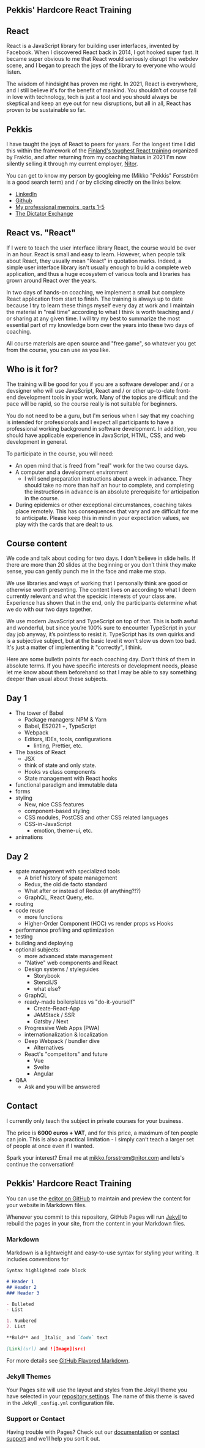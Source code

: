 ## Pekkis' Hardcore React Training

## React

React is a JavaScript library for building user interfaces, invented by Facebook. When I discovered React back in 2014, I got hooked super fast. It became super obvious to me that React would seriously disrupt the webdev scene, and I began to preach the joys of the library to everyone who would listen.

The wisdom of hindsight has proven me right. In 2021, React is everywhere, and I still believe it's for the benefit of mankind. You shouldn’t of course fall in love with technology, tech is just a tool and you should always be skeptical and keep an eye out for new disruptions, but all in all, React has proven to be sustainable so far.

## Pekkis

I have taught the joys of React to peers for years. For the longest time I did this within the framework of the [Finland's toughest React training](https://www.fraktio.fi/palvelut/koulutus/suomen-rankin-react-valmennus/) organized by Fraktio, and after returning from my coaching hiatus in 2021 I'm now silently selling it through my current employer, [Nitor](http://nitor.com).

You can get to know my person by googleing me (Mikko "Pekkis" Forsström is a good search term) and / or by clicking directly on the links below.

- [LinkedIn](https://www.linkedin.com/in/pekkis/)
- [Github](https://github.com/pekkis)
- [My professional memoirs, parts 1-5](https://www.fraktio.fi/blogi/hopeakettu-muistelee-osa-1-laimea-uhka)
- [The Dictator Exchange](https://diktaattoriporssi.com/)

## React vs. "React"

If I were to teach the user interface library React, the course would be over in an hour. React is small and easy to learn. However, when people talk about React, they usually mean "React" in quotation marks. Indeed, a simple user interface library isn't usually enough to build a complete web application, and thus a huge ecosystem of various tools and libraries has grown around React over the years.

In two days of hands-on coaching, we implement a small but complete React application from start to finish. The training is always up to date because I try to learn these things myself every day at work and I maintain the material in "real time" according to what I think is worth teaching and / or sharing at any given time. I will try my best to summarize the most essential part of my knowledge born over the years into these two days of coaching.

All course materials are open source and "free game", so whatever you get from the course, you can use as you like.

## Who is it for?

The training will be good for you if you are a software developer and / or a devsigner who will use JavaScript, React and / or other up-to-date front-end development tools in your work. Many of the topics are difficult and the pace will be rapid, so the course really is not suitable for beginners.

You do not need to be a guru, but I'm serious when I say that my coaching is intended for professionals and I expect all participants to have a professional working background in software development. In addition, you should have applicable experience in JavaScript, HTML, CSS, and web development in general.

To participate in the course, you will need:

- An open mind that is freed from "real" work for the two course days.
- A computer and a development environment
  - I will send preparation instructions about a week in advance. They should take no more than half an hour to complete, and completing the instructions in advance is an absolute prerequisite for articipation in the course.
- During epidemics or other exceptional circumstances, coaching takes place remotely. This has consequences that vary and are difficult for me to anticipate. Please keep this in mind in your expectation values, we play with the cards that are dealt to us.

## Course content

We code and talk about coding for two days. I don't believe in slide hells. If there are more than 20 slides at the beginning or you don’t think they make sense, you can gently punch me in the face and make me stop.

We use libraries and ways of working that I personally think are good or otherwise worth presenting. The content lives on according to what I deem currently relevant and what the specicic interests of your class are. Experience has shown that in the end, only the participants determine what we do with our two days together.

We use modern JavaScript and TypeScript on top of that. This is both awful and wonderful, but since you’re 100% sure to encounter TypeScript in your day job anyway, it’s pointless to resist it. TypeScript has its own quirks and is a subjective subject, but at the basic level it won't slow us down too bad. It's just a matter of implementing it "correctly", I think. 

Here are some bulletin points for each coaching day. Don’t think of them in absolute terms. If you have specific interests or development needs, please let me know about them beforehand so that I may be able to say something deeper than usual about these subjects.

## Day 1

- The tower of Babel
  - Package managers: NPM & Yarn
  - Babel, ES2021 +, TypeScript
  - Webpack
  - Editors, IDEs, tools, configurations
    - linting, Prettier, etc.
- The basics of React
  - JSX
  - think of state and only state.
  - Hooks vs class components
  - State management with React hooks
- functional paradigm and immutable data
- forms
- styling
  - New, nice CSS features
  - component-based styling
  - CSS modules, PostCSS and other CSS related languages
  - CSS-in-JavaScript
    - emotion, theme-ui, etc.
- animations

## Day 2

- spate management with specialized tools
  - A brief history of spate management
  - Redux, the old de facto standard
  - What after or instead of Redux (if anything?!?)
  - GraphQL, React Query, etc.
- routing
- code reuse
  - more functions
  - Higher-Order Component (HOC) vs render props vs Hooks
- performance profiling and optimization
- testing
- building and deploying
- optional subjects:
  - more advanced state management
  - "Native" web components and React
  - Design systems / styleguides
    - Storybook
    - StencilJS
    - what else?
  - GraphQL
  - ready-made boilerplates vs "do-it-yourself"
    - Create-React-App
    - JAMStack / SSR
    - Gatsby / Next
  - Progressive Web Apps (PWA)
  - internationalization & localization
  - Deep Webpack / bundler dive
    - Alternatives
  - React's "competitors" and future
    - Vue
    - Svelte
    - Angular
- Q&A
  - Ask and you will be answered

## Contact

I currently only teach the subject in private courses for your business.

The price is **6000 euros + VAT**, and for this price, a maximum of ten people can join. This is also a practical limitation - I simply can’t teach a larger set of people at once even if I wanted.

Spark your interest? Email me at <a href="mailto:mikko.forsstrom@nitor.com">mikko.forsstrom@nitor.com</a> and lets's continue the conversation!





## Pekkis' Hardcore React Training

You can use the [editor on GitHub](https://github.com/pekkis/hardcore-react-training/edit/training/docs/index.md) to maintain and preview the content for your website in Markdown files.

Whenever you commit to this repository, GitHub Pages will run [Jekyll](https://jekyllrb.com/) to rebuild the pages in your site, from the content in your Markdown files.

### Markdown

Markdown is a lightweight and easy-to-use syntax for styling your writing. It includes conventions for

```markdown
Syntax highlighted code block

# Header 1
## Header 2
### Header 3

- Bulleted
- List

1. Numbered
2. List

**Bold** and _Italic_ and `Code` text

[Link](url) and ![Image](src)
```

For more details see [GitHub Flavored Markdown](https://guides.github.com/features/mastering-markdown/).

### Jekyll Themes

Your Pages site will use the layout and styles from the Jekyll theme you have selected in your [repository settings](https://github.com/pekkis/hardcore-react-training/settings/pages). The name of this theme is saved in the Jekyll `_config.yml` configuration file.

### Support or Contact

Having trouble with Pages? Check out our [documentation](https://docs.github.com/categories/github-pages-basics/) or [contact support](https://support.github.com/contact) and we’ll help you sort it out.
